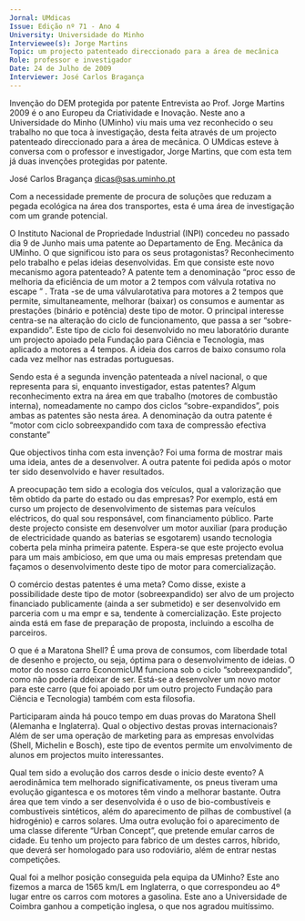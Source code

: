 ```yaml
---
Jornal: UMdicas
Issue: Edição nº 71 - Ano 4
University: Universidade do Minho
Interviewee(s): Jorge Martins
Topic: um projecto patenteado direccionado para a área de mecânica
Role: professor e investigador
Date: 24 de Julho de 2009
Interviewer: José Carlos Bragança
---
```


Invenção do DEM protegida por patente
Entrevista ao Prof. Jorge Martins
2009 é o ano Europeu da Criatividade e Inovação. Neste ano a
Universidade do Minho (UMinho) viu mais uma vez reconhecido o
seu trabalho no que toca à investigação, desta feita através de
um projecto patenteado direccionado para a área de mecânica. O UMdicas
esteve à conversa com o professor e investigador, Jorge Martins, que com
esta tem já duas invenções protegidas por patente.

José Carlos Bragança
dicas@sas.uminho.pt

Com a necessidade
premente de
procura de soluções
que reduzam a
pegada ecológica na
área dos
transportes, esta é
uma área de
investigação com
um grande
potencial.

O Instituto Nacional de
Propriedade Industrial (INPI)
concedeu no passado dia 9 de
Junho mais uma patente ao
Departamento de Eng. Mecânica
da UMinho. O que significou isto
para os seus protagonistas?
Reconhecimento pelo trabalho e
pelas ideias desenvolvidas.
Em que consiste este novo
mecanismo agora patenteado?
A patente tem a denominação
“proc esso de melhoria da
eficiência de um motor a 2
tempos com válvula rotativa no
escape ” . Trata -se de uma
válvularotativa para motores a 2
tempos que permite,
simultaneamente, melhorar
(baixar) os consumos e aumentar
as prestações (binário e potência)
deste tipo de motor. O principal
interesse centra-se na alteração
do ciclo de funcionamento, que
passa a ser “sobre-expandido”.
Este tipo de ciclo foi desenvolvido
no meu laboratório durante um
projecto apoiado pela Fundação
para Ciência e Tecnologia, mas
aplicado a motores a 4 tempos.
A ideia dos carros de baixo
consumo rola cada vez melhor
nas estradas portuguesas.

Sendo esta é a segunda
invenção patenteada a nível
nacional, o que representa para
si, enquanto investigador, estas
patentes?
Algum reconhecimento extra na
área em que trabalho (motores de
combustão interna),
nomeadamente no campo dos
ciclos “sobre-expandidos”, pois
ambas as patentes são nesta área.
A denominação da outra patente é
“motor com ciclo sobreexpandido com taxa de
compressão efectiva constante”

Que objectivos tinha com esta
invenção?
Foi uma forma de mostrar mais
uma ideia, antes de a desenvolver.
A outra patente foi pedida após o
motor ter sido desenvolvido e
haver resultados.

A preocupação tem sido a
ecologia dos veículos, qual a
valorização que têm obtido da
parte do estado ou das
empresas?
Por exemplo, está em curso um
projecto de desenvolvimento de
sistemas para veículos eléctricos,
do qual sou responsável, com
financiamento público. Parte
deste projecto consiste em
desenvolver um motor auxiliar
(para produção de electricidade
quando as baterias se esgotarem)
usando tecnologia coberta pela
minha primeira patente.
Espera-se que este
projecto evolua para
um mais ambicioso,
em que uma ou mais
empresas
pretendam que
façamos o
desenvolvimento
deste tipo de motor
para comercialização.

O comércio destas patentes é
uma meta?
Como disse, existe a possibilidade
deste tipo de motor (sobreexpandido) ser alvo de um
projecto financiado publicamente
(ainda a ser submetido) e ser
desenvolvido em parceria com
u ma empr e sa, tendente à
comercialização. Este projecto
ainda está em fase de preparação
de proposta, incluindo a escolha
de parceiros.

O que é a Maratona Shell?
É uma prova de consumos, com
liberdade total de desenho e
projecto, ou seja, óptima para o
desenvolvimento de ideias. O
motor do nosso carro EconomicUM
funciona sob o ciclo “sobreexpandido”, como não poderia
ddeixar de ser. Está-se a
desenvolver um novo motor para
este carro (que foi apoiado por um
outro projecto Fundação para
Ciência e Tecnologia) também com
esta filosofia.

Participaram ainda há pouco
tempo em duas provas do
Maratona Shell (Alemanha e
Inglaterra). Qual o objectivo
destas provas internacionais?
Além de ser uma operação de
marketing para as empresas
envolvidas (Shell, Michelin e
Bosch), este tipo de eventos
permite um envolvimento de
alunos em projectos muito
interessantes.

Qual tem sido a evolução dos
carros desde o inicio deste
evento?
A aerodinâmica tem melhorado
significativamente, os pneus
tiveram uma evolução gigantesca
e os motores têm vindo a melhorar
bastante. Outra área que tem vindo
a ser desenvolvida é o uso de bio-combustíveis e combustíveis
sintéticos, além do aparecimento
de pilhas de combustível (a
hidrogénio) e carros solares. Uma
outra evolução foi o aparecimento
de uma classe diferente “Urban
Concept”, que pretende emular
carros de cidade.
Eu tenho um
projecto para
fabrico de um
destes carros,
híbrido, que deverá
ser homologado
para uso rodoviário,
além de entrar
nestas
competições.

Qual foi a melhor posição
conseguida pela equipa da
UMinho?
Este ano fizemos a marca de 1565
km/L em Inglaterra, o que
correspondeu ao 4º lugar entre os
carros com motores a gasolina.
Este ano a Universidade de
Coimbra ganhou a competição
inglesa, o que nos agradou
muitíssimo.